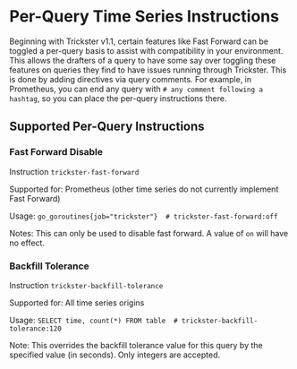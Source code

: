 # Per-Query Time Series Instructions

Beginning with Trickster v1.1, certain features like Fast Forward can be toggled a per-query basis to assist with compatibility in your environment. This allows the drafters of a query to have some say over toggling these features on queries they find to have issues running through Trickster. This is done by adding directives via query comments. For example, in Prometheus, you can end any query with `# any comment following a hashtag`, so you can place the per-query instructions there.

## Supported Per-Query Instructions

### Fast Forward Disable

Instruction `trickster-fast-forward`

Supported for: Prometheus (other time series do not currently implement Fast Forward)

Usage: `go_goroutines{job="trickster"}  # trickster-fast-forward:off`

Notes: This can only be used to disable fast forward. A value of `on` will have no effect.

### Backfill Tolerance

Instruction `trickster-backfill-tolerance`

Supported for: All time series origins

Usage: `SELECT time, count(*) FROM table  # trickster-backfill-tolerance:120`

Note: This overrides the backfill tolerance value for this query by the specified value (in seconds). Only integers are accepted.
